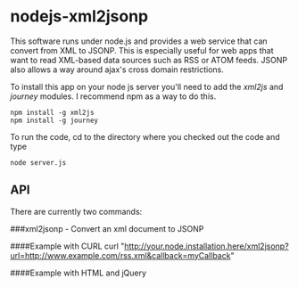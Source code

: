 nodejs-xml2jsonp
================

This software runs under node.js and provides a web service that can convert from XML to JSONP. This is especially
useful for web apps that want to read XML-based data sources such as RSS or ATOM feeds. JSONP also allows a way around
ajax's cross domain restrictions.

To install this app on your node js server you'll need to add the _xml2js_ and _journey_ modules. I recommend npm as
a way to do this.

    npm install -g xml2js
    npm install -g journey

To run the code, cd to the directory where you checked out the code and type

    node server.js


API
---

There are currently two commands:

###xml2jsonp - Convert an xml document to JSONP

####Example with CURL
    curl "http://your.node.installation.here/xml2jsonp?url=http://www.example.com/rss.xml&callback=myCallback"

####Example with HTML and jQuery
    <!DOCTYPE html>
    <html>
    <head>
    <script type="text/javascript" src="http://ajax.googleapis.com/ajax/libs/jquery/1.6.2/jquery.min.js"></script>
    <script type="text/javascript">

        // This is the example XML file..
        var url = "http://www.example.com/rss.xml";

        $("document").ready(function() {
            $.getJSON(
                    "http://your.node.installation.here/xml2jsonp?callback=?&url=" + url,
                    function(data) {
                        alert(JSON.stringify(data, null, 4));
                    }
            );
        });
    </script>
    </head>
    <body>
    </body>
    </html>

###jsonjsonp - Convert a JSON document to JSONP (handy for getting around cross-domain restrictions)

####Example with CURL
    curl "http://your.node.installation.here/json2jsonp?url=http://www.example.com/doc.json&callback=myCallback"

####Example with HTML and jQuery
    <!DOCTYPE html>
    <html>
    <head>
    <script type="text/javascript" src="http://ajax.googleapis.com/ajax/libs/jquery/1.6.2/jquery.min.js"></script>
    <script type="text/javascript">

        // This is the example JSON file..
        var url = "http://www.example.com/doc.json";

        $("document").ready(function() {
            $.getJSON(
                    "http://your.node.installation.here/json2jsonp?callback=?&url=" + url,
                    function(data) {
                        alert(JSON.stringify(data, null, 4));
                    }
            );
        });
    </script>
    </head>
    <body>
    </body>
    </html>
Licence
-------

 Copyright (C) 2011 Ben Clayton www.calvium.com

 Permission is hereby granted, free of charge, to any person obtaining a copy
 of this software and associated documentation files (the "Software"), to deal
 in the Software without restriction, including without limitation the rights
 to use, copy, modify, merge, publish, distribute, sublicense, and/or sell
 copies of the Software, and to permit persons to whom the Software is
 furnished to do so, subject to the following conditions:

 The above copyright notice and this permission notice shall be included in
 all copies or substantial portions of the Software.

 THE SOFTWARE IS PROVIDED "AS IS", WITHOUT WARRANTY OF ANY KIND, EXPRESS OR
 IMPLIED, INCLUDING BUT NOT LIMITED TO THE WARRANTIES OF MERCHANTABILITY,
 FITNESS FOR A PARTICULAR PURPOSE AND NONINFRINGEMENT. IN NO EVENT SHALL THE
 AUTHORS OR COPYRIGHT HOLDERS BE LIABLE FOR ANY CLAIM, DAMAGES OR OTHER
 LIABILITY, WHETHER IN AN ACTION OF CONTRACT, TORT OR OTHERWISE, ARISING FROM,
 OUT OF OR IN CONNECTION WITH THE SOFTWARE OR THE USE OR OTHER DEALINGS IN
 THE SOFTWARE